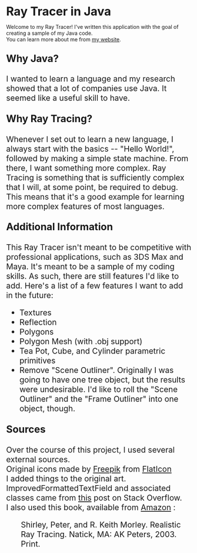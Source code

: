 <span style="font-size: 24pt"><strong>Ray Tracer in Java</strong></span>
<span style="font-size: 16pt">
<p>
Welcome to my Ray Tracer!  I've written this application with the goal of creating a sample of my Java code.
<br>
You can learn more about me from <a href="http://www.thewrightcoder.com">my website</a>.
</p>
</span>
<span style="font-size: 20pt"><strong><p>Why Java?</p></strong></span>
<span style="font-size: 16pt">
<p>
I wanted to learn a language and my research showed that a lot of companies use Java.  It seemed like a useful skill to have. 
</p>
</span>
<span style="font-size: 20pt"><strong><p>Why Ray Tracing?</p></strong></span>
<span style="font-size: 16pt">
<p>
Whenever I set out to learn a new language, I always start with the basics -- "Hello World!", followed by making a simple state machine.  From there, I want something more complex.
  Ray Tracing is something that is sufficiently complex that I will, at some point, be required to debug.  This means that it's a good example for learning more complex features of most languages.
</p>
</span>
<span style="font-size: 20pt"><strong><p>Additional Information</p></strong></span>
<span style="font-size: 16pt">
<p>
This Ray Tracer isn't meant to be competitive with professional applications, such as 3DS Max and Maya.  It's meant to be a sample of my coding skills.  As such, there are still features I'd like to add.
  Here's a list of a few features I want to add in the future:
<ul>
  <li>Textures</li>
  <li>Reflection</li>
  <li>Polygons</li>
  <li>Polygon Mesh (with .obj support)</li>
  <li>Tea Pot, Cube, and Cylinder parametric primitives</li>
  <li>Remove "Scene Outliner".  Originally I was going to have one tree object, but the results were undesirable.    I'd like to roll the "Scene Outliner" and the "Frame Outliner" into one object, though.</li>
</ul> 
</p>
</span>
<span style="font-size: 20pt"><strong><p>Sources</p></strong></span>
<span style="font-size: 16pt">
<p>
Over the course of this project, I used several external sources.
<br>
Original icons made by <a href="http://www.flaticon.com/authors/freepik">Freepik</a> from <a href="http://www.flaticon.com">FlatIcon</a>
<br>
I added things to the original art.
<br>
ImprovedFormattedTextField and associated classes came from <a href="http://stackoverflow.com/questions/1313390/is-there-any-way-to-accept-only-numeric-values-in-a-jtextfield">this</a> post on Stack Overflow.
<br>
I also used this book, available from <a href="https://www.amazon.com/Realistic-Tracing-Second-Peter-Shirley/dp/1568811985">Amazon</a> :
<br>
<p style="margin-left: 40px">Shirley, Peter, and R. Keith Morley. Realistic Ray Tracing. Natick, MA: AK Peters, 2003. Print.</p>
</p>
</span>
